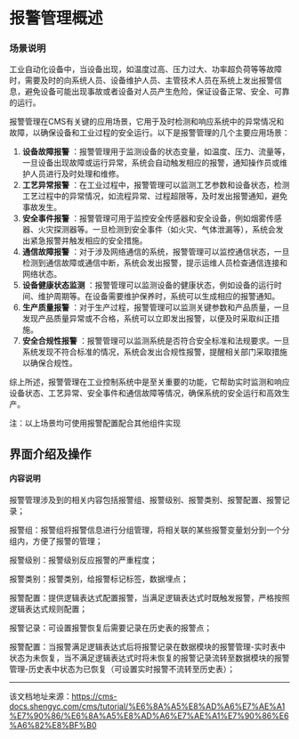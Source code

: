 # 报警管理概述

### 场景说明​

工业自动化设备中，当设备出现，如温度过高、压力过大、功率超负荷等等故障时，需要及时的向系统人员、设备维护人员、主管技术人员在系统上发出报警信息，避免设备可能出现事故或者设备对人员产生危险，保证设备正常、安全、可靠的运行。

报警管理在CMS有关键的应用场景，它用于及时检测和响应系统中的异常情况和故障，以确保设备和工业过程的安全运行。以下是报警管理的几个主要应用场景：

  1. **设备故障报警** ：报警管理用于监测设备的状态变量，如温度、压力、流量等，一旦设备出现故障或运行异常，系统会自动触发相应的报警，通知操作员或维护人员进行及时处理和维修。
  2. **工艺异常报警** ：在工业过程中，报警管理可以监测工艺参数和设备状态，检测工艺过程中的异常情况，如流程异常、过程超限等，及时发出报警通知，避免事故发生。
  3. **安全事件报警** ：报警管理可用于监控安全传感器和安全设备，例如烟雾传感器、火灾探测器等。一旦检测到安全事件（如火灾、气体泄漏等），系统会发出紧急报警并触发相应的安全措施。
  4. **通信故障报警** ：对于涉及网络通信的系统，报警管理可以监控通信状态，一旦检测到通信故障或通信中断，系统会发出报警，提示运维人员检查通信连接和网络状态。
  5. **设备健康状态监测** ：报警管理可以监测设备的健康状态，例如设备的运行时间、维护周期等。在设备需要维护保养时，系统可以生成相应的报警通知。
  6. **生产质量报警** ：对于生产过程，报警管理可以监测关键参数和产品质量，一旦发现产品质量异常或不合格，系统可以立即发出报警，以便及时采取纠正措施。
  7. **安全合规性报警** ：报警管理可以监测系统是否符合安全标准和法规要求。一旦系统发现不符合标准的情况，系统会发出合规性报警，提醒相关部门采取措施以确保合规性。



综上所述，报警管理在工业控制系统中是至关重要的功能，它帮助实时监测和响应设备状态、工艺异常、安全事件和通信故障等情况，确保系统的安全运行和高效生产。

注：以上场景均可使用报警配置配合其他组件实现

## 界面介绍及操作​

#### 内容说明​

报警管理涉及到的相关内容包括报警组、报警级别、报警类别、报警配置、报警记录；

报警组：报警组将报警信息进行分组管理，将相关联的某些报警变量划分到一个分组内，方便了报警的管理；

报警级别：报警级别反应报警的严重程度；

报警类别：报警类别，给报警标记标签，数据埋点；

报警配置：提供逻辑表达式配置报警，当满足逻辑表达式时既触发报警，严格按照逻辑表达式规则配置；

报警记录：可设置报警恢复后需要记录在历史表的报警点； 

报警配置：当报警满足逻辑表达式后将报警记录在数据模块的报警管理-实时表中状态为未恢复，当不满足逻辑表达式时将未恢复的报警记录流转至数据模块的报警管理-历史表中状态为已恢复（可设置实时报警不流转至历史表）；


---

该文档地址来源：https://cms-docs.shengyc.com/cms/tutorial/%E6%8A%A5%E8%AD%A6%E7%AE%A1%E7%90%86/%E6%8A%A5%E8%AD%A6%E7%AE%A1%E7%90%86%E6%A6%82%E8%BF%B0